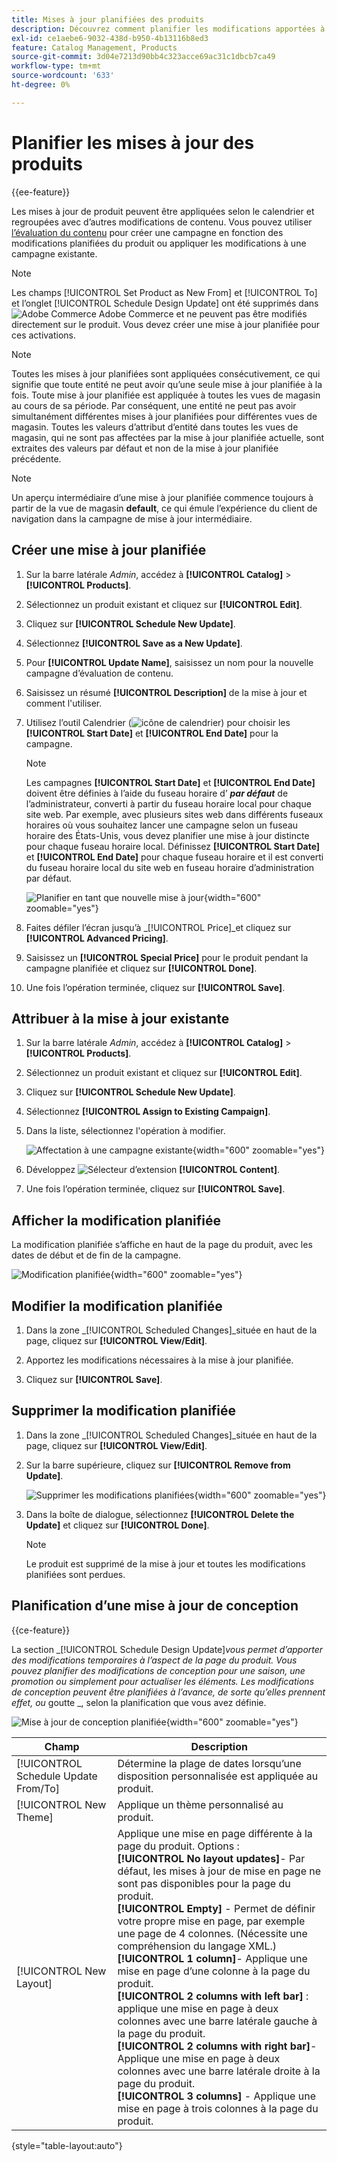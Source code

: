 ```yaml
---
title: Mises à jour planifiées des produits
description: Découvrez comment planifier les modifications apportées à vos listes de produits pour prendre en charge les campagnes et les programmes promotionnels.
exl-id: ce1aebe6-9032-438d-b950-4b13116b8ed3
feature: Catalog Management, Products
source-git-commit: 3d04e7213d90bb4c323acce69ac31c1dbcb7ca49
workflow-type: tm+mt
source-wordcount: '633'
ht-degree: 0%

---
```


# Planifier les mises à jour des produits

{{ee-feature}}

Les mises à jour de produit peuvent être appliquées selon le calendrier et regroupées avec d’autres modifications de contenu. Vous pouvez utiliser [l’évaluation du contenu](../content-design/content-staging.md) pour créer une campagne en fonction des modifications planifiées du produit ou appliquer les modifications à une campagne existante.

>[!NOTE]
>
>Les champs [!UICONTROL Set Product as New From] et [!UICONTROL To] et l’onglet [!UICONTROL Schedule Design Update] ont été supprimés dans ![Adobe Commerce](../assets/adobe-logo.svg) Adobe Commerce et ne peuvent pas être modifiés directement sur le produit. Vous devez créer une mise à jour planifiée pour ces activations.

>[!NOTE]
>
>Toutes les mises à jour planifiées sont appliquées consécutivement, ce qui signifie que toute entité ne peut avoir qu’une seule mise à jour planifiée à la fois. Toute mise à jour planifiée est appliquée à toutes les vues de magasin au cours de sa période. Par conséquent, une entité ne peut pas avoir simultanément différentes mises à jour planifiées pour différentes vues de magasin. Toutes les valeurs d’attribut d’entité dans toutes les vues de magasin, qui ne sont pas affectées par la mise à jour planifiée actuelle, sont extraites des valeurs par défaut et non de la mise à jour planifiée précédente.

>[!NOTE]
>
>Un aperçu intermédiaire d’une mise à jour planifiée commence toujours à partir de la vue de magasin **default**, ce qui émule l’expérience du client de navigation dans la campagne de mise à jour intermédiaire.

## Créer une mise à jour planifiée

1. Sur la barre latérale _Admin_, accédez à **[!UICONTROL Catalog]** > **[!UICONTROL Products]**.

1. Sélectionnez un produit existant et cliquez sur **[!UICONTROL Edit]**.

1. Cliquez sur **[!UICONTROL Schedule New Update]**.

1. Sélectionnez **[!UICONTROL Save as a New Update]**.

1. Pour **[!UICONTROL Update Name]**, saisissez un nom pour la nouvelle campagne d’évaluation de contenu.

1. Saisissez un résumé **[!UICONTROL Description]** de la mise à jour et comment l&#39;utiliser.

1. Utilisez l’outil Calendrier (![icône de calendrier](../assets/icon-calendar.png)) pour choisir les **[!UICONTROL Start Date]** et **[!UICONTROL End Date]** pour la campagne.

   >[!NOTE]
   >
   >Les campagnes **[!UICONTROL Start Date]** et **[!UICONTROL End Date]** doivent être définies à l’aide du fuseau horaire d’ **_par défaut_** de l’administrateur, converti à partir du fuseau horaire local pour chaque site web. Par exemple, avec plusieurs sites web dans différents fuseaux horaires où vous souhaitez lancer une campagne selon un fuseau horaire des États-Unis, vous devez planifier une mise à jour distincte pour chaque fuseau horaire local. Définissez **[!UICONTROL Start Date]** et **[!UICONTROL End Date]** pour chaque fuseau horaire et il est converti du fuseau horaire local du site web en fuseau horaire d’administration par défaut.

   ![Planifier en tant que nouvelle mise à jour](./assets/product-schedule-as-new.png){width="600" zoomable="yes"}

1. Faites défiler l’écran jusqu’à _[!UICONTROL Price]_et cliquez sur **[!UICONTROL Advanced Pricing]**.

1. Saisissez un **[!UICONTROL Special Price]** pour le produit pendant la campagne planifiée et cliquez sur **[!UICONTROL Done]**.

1. Une fois l’opération terminée, cliquez sur **[!UICONTROL Save]**.

## Attribuer à la mise à jour existante

1. Sur la barre latérale _Admin_, accédez à **[!UICONTROL Catalog]** > **[!UICONTROL Products]**.

1. Sélectionnez un produit existant et cliquez sur **[!UICONTROL Edit]**.

1. Cliquez sur **[!UICONTROL Schedule New Update]**.

1. Sélectionnez **[!UICONTROL Assign to Existing Campaign]**.

1. Dans la liste, sélectionnez l&#39;opération à modifier.

   ![Affectation à une campagne existante](./assets/scheduled-changes-assign-to-existing-campaign.png){width="600" zoomable="yes"}

1. Développez ![Sélecteur d’extension](../assets/icon-display-expand.png) **[!UICONTROL Content]**.

1. Une fois l’opération terminée, cliquez sur **[!UICONTROL Save]**.

## Afficher la modification planifiée

La modification planifiée s’affiche en haut de la page du produit, avec les dates de début et de fin de la campagne.

![Modification planifiée](./assets/view-product-scheduled-changes.png){width="600" zoomable="yes"}

## Modifier la modification planifiée

1. Dans la zone _[!UICONTROL Scheduled Changes]_située en haut de la page, cliquez sur **[!UICONTROL View/Edit]**.

1. Apportez les modifications nécessaires à la mise à jour planifiée.

1. Cliquez sur **[!UICONTROL Save]**.

## Supprimer la modification planifiée

1. Dans la zone _[!UICONTROL Scheduled Changes]_située en haut de la page, cliquez sur **[!UICONTROL View/Edit]**.

1. Sur la barre supérieure, cliquez sur **[!UICONTROL Remove from Update]**.

   ![Supprimer les modifications planifiées](./assets/remove-product-scheduled-changes.png){width="600" zoomable="yes"}

1. Dans la boîte de dialogue, sélectionnez **[!UICONTROL Delete the Update]** et cliquez sur **[!UICONTROL Done]**.

   >[!NOTE]
   >
   >Le produit est supprimé de la mise à jour et toutes les modifications planifiées sont perdues.

## Planification d’une mise à jour de conception

{{ce-feature}}

La section _[!UICONTROL Schedule Design Update]_vous permet d’apporter des modifications temporaires à l’aspect de la page du produit. Vous pouvez planifier des modifications de conception pour une saison, une promotion ou simplement pour actualiser les éléments. Les modifications de conception peuvent être planifiées à l’avance, de sorte qu’elles prennent effet, ou_ goutte _, selon la planification que vous avez définie.

![Mise à jour de conception planifiée](./assets/product-design-update-scheduled-ce.png){width="600" zoomable="yes"}


| Champ | Description |
|--- |--- |
| [!UICONTROL Schedule Update From/To] | Détermine la plage de dates lorsqu’une disposition personnalisée est appliquée au produit. |
| [!UICONTROL New Theme] | Applique un thème personnalisé au produit. |
| [!UICONTROL New Layout] | Applique une mise en page différente à la page du produit. Options : <br/>**[!UICONTROL No layout updates]**- Par défaut, les mises à jour de mise en page ne sont pas disponibles pour la page du produit.<br/>**[!UICONTROL Empty]** - Permet de définir votre propre mise en page, par exemple une page de 4 colonnes. (Nécessite une compréhension du langage XML.) <br/>**[!UICONTROL 1 column]**- Applique une mise en page d’une colonne à la page du produit.<br/>**[!UICONTROL 2 columns with left bar]** : applique une mise en page à deux colonnes avec une barre latérale gauche à la page du produit. <br/>**[!UICONTROL 2 columns with right bar]**- Applique une mise en page à deux colonnes avec une barre latérale droite à la page du produit.<br/>**[!UICONTROL 3 columns]** - Applique une mise en page à trois colonnes à la page du produit. |

{style="table-layout:auto"}
